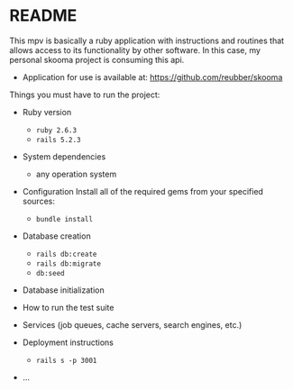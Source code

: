 # README

This mpv is basically a ruby ​​application with instructions and routines that allows access to its functionality by other software. In this case, my personal skooma project is consuming this api. 


* Application for use is available at:
https://github.com/reubber/skooma

Things you must have to run the project:

* Ruby version
  - `ruby 2.6.3`
  - `rails 5.2.3`
* System dependencies
  - any operation system

* Configuration
Install all of the required gems from your specified sources:
  - `bundle install`

* Database creation
  - `rails db:create`
  - `rails db:migrate`
  - `db:seed`

* Database initialization

* How to run the test suite

* Services (job queues, cache servers, search engines, etc.)

* Deployment instructions
  - `rails s -p 3001`
* ...
